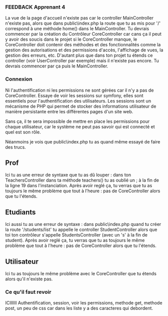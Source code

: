 ### FEEDBACK Apprenant 4 ###

La vue de la page d'accueil n'existe pas car le controller MainController n'existe pas, alors que dans public\index.php la route que tu as mis pour '/' correspond à une méthode home() dans le MainController. Tu devrais commencer par la création du Contrôleur CoreController car cans ça il peut y avoir des soucis dans le projet si le CoreController manque, le CoreController doit contenir des méthodes et des fonctionnalités comme la gestion des autorisations et des permissions d'accès, l'affichage de vues, la gestion des erreurs, etc. D'autant plus que dans ton projet tu étends ce controller (voir UserController par exemple) mais il n'existe pas encore. Tu devrais commencer par ça puis le MainController.

### Connexion ###

Ni l'authentification ni les permissions ne sont gérées car il n'y a pas de CoreController. Essaye de voir les sessions sur symfony, elles sont essentiels pour l'authentification des utilisateurs. Les sessions sont un mécanisme de PHP qui permet de stocker des informations utilisateur de manière persistante entre les différentes pages d'un site web.

Sans ça, il te sera impossible de mettre en place les permissions pour chaque utilisateur, car le système ne peut pas savoir qui est connecté et quel est son rôle.

Néanmoins je vois que public\index.php tu as quand même essayé de faire des trucs.

## Prof

Ici tu as une erreur de syntaxe que tu as dû louper : dans ton TeachersController dans ta méthode teachers() tu as oublié un ; à la fin de la ligne 19 dans l'instanciation. Après avoir reglé ça, tu verras que tu as toujours le même problème que tout à l'heure : pas de CoreController alors que tu l'étends. 

## Etudiants

Ici aussi tu as une erreur de syntaxe : dans public\index.php quand tu créer la route '/students/list' tu appelle le controller StudentController alors que toi ton contrôleur s'appelle StudentsController (avec un 's' à la fin de student).
Après avoir reglé ça, tu verras que tu as toujours le même problème que tout à l'heure : pas de CoreController alors que tu l'étends. 

## Utilisateur

Ici tu as toujours le même problème avec le CoreController que tu étends alors qu'il n'existe pas. 

### Ce qu'il faut revoir ###


ICIIIIII
Authentification, session, voir les permissions, methode get, methode post, un peu de css car dans les liste y a des caracteres qui debordent.